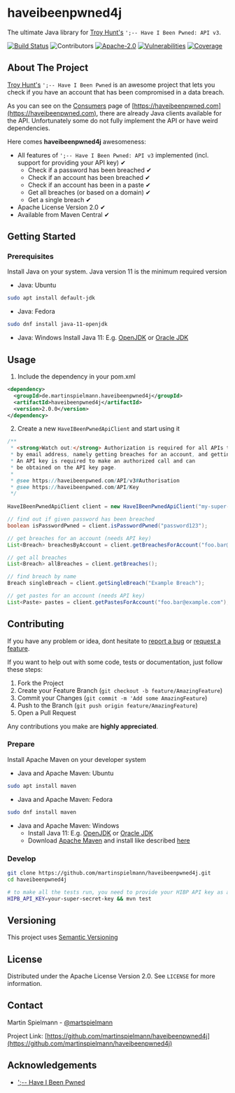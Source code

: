 # haveibeenpwned4j

The ultimate Java library for [Troy Hunt's](https://www.troyhunt.com/) `';-- Have I Been Pwned: API v3`.

[![Build Status](https://github.com/martinspielmann/haveibeenpwned4j/workflows/Java%20CI/badge.svg)](https://github.com/martinspielmann/haveibeenpwned4j/actions)
![Contributors](https://img.shields.io/github/contributors/martinspielmann/haveibeenpwned4j.svg)
[![Apache-2.0](https://img.shields.io/github/license/martinspielmann/haveibeenpwned4j.svg)](https://raw.githubusercontent.com/martinspielmann/haveibeenpwned4j/master/LICENSE)
[![Vulnerabilities](https://sonarcloud.io/api/project_badges/measure?project=de.martinspielmann.haveibeenpwned4j%3Ahaveibeenpwned4j&metric=vulnerabilities)](https://sonarcloud.io/dashboard?id=de.martinspielmann.haveibeenpwned4j%3Ahaveibeenpwned4j)
[![Coverage](https://img.shields.io/sonar/https/sonarcloud.io/de.martinspielmann.haveibeenpwned4j%3Ahaveibeenpwned4j/coverage.svg)](https://sonarcloud.io/component_measures?id=de.martinspielmann.haveibeenpwned4j%3Ahaveibeenpwned4j&metric=coverage)


## About The Project

[Troy Hunt's](https://www.troyhunt.com/) `';-- Have I Been Pwned` is an awesome project that lets you check if you have an account that has been compromised in a data breach.

As you can see on the [Consumers](https://haveibeenpwned.com/API/Consumers) page 
of [https://haveibeenpwned.com](https://haveibeenpwned.com), there are already Java clients available for the API.
Unfortunately some do not fully implement the API or have weird dependencies.

Here comes **haveibeenpwned4j** awesomeness:

* All features of `';-- Have I Been Pwned: API v3` implemented (incl. support for providing your API key) ✔ 
  * Check if a password has been breached	✔
  * Check if an account has been breached	✔
  * Check if an account has been in a paste	✔
  * Get all breaches (or based on a domain)	✔
  * Get a single breach	✔
* Apache License Version 2.0 ✔
* Available from Maven Central ✔


## Getting Started

### Prerequisites

Install Java on your system. Java version 11 is the minimum required version

* Java: Ubuntu
```sh
sudo apt install default-jdk
```
* Java: Fedora
```sh
sudo dnf install java-11-openjdk
```
* Java: Windows
Install Java 11: E.g. [OpenJDK](https://adoptopenjdk.net/?variant=openjdk11&jvmVariant=hotspot) or [Oracle JDK](https://www.oracle.com/technetwork/java/javase/downloads/jdk11-downloads-5066655.html)


## Usage

1. Include the dependency in your pom.xml

```xml
<dependency>
  <groupId>de.martinspielmann.haveibeenpwned4j</groupId>
  <artifactId>haveibeenpwned4j</artifactId>
  <version>2.0.0</version>
</dependency>
```

2. Create a new `HaveIBeenPwnedApiClient` and start using it

```java
/**
 * <strong>Watch out:</strong> Authorization is required for all APIs that enable searching HIBP
 * by email address, namely getting breaches for an account, and getting pastes for and account. 
 * An API key is required to make an authorized call and can
 * be obtained on the API key page.
 * 
 * @see https://haveibeenpwned.com/API/v3#Authorisation
 * @see https://haveibeenpwned.com/API/Key
 */
 
HaveIBeenPwnedApiClient client = new HaveIBeenPwnedApiClient("my-super-secret-api-key");

// find out if given password has been breached
boolean isPasswordPwned = client.isPasswordPwned("password123");

// get breaches for an account (needs API key)
List<Breach> breachesByAccount = client.getBreachesForAccount("foo.bar@example.com");

// get all breaches
List<Breach> allBreaches = client.getBreaches();

// find breach by name
Breach singleBreach = client.getSingleBreach("Example Breach");

// get pastes for an account (needs API key)
List<Paste> pastes = client.getPastesForAccount("foo.bar@example.com");
```

## Contributing

If you have any problem or idea, dont hesitate to
<a href="https://github.com/martinspielmann/haveibeenpwned4j/issues">report a bug</a>
or
<a href="https://github.com/martinspielmann/haveibeenpwned4j/issues">request a feature</a>.

If you want to help out with some code, tests or documentation, just follow these steps:

1. Fork the Project
2. Create your Feature Branch (`git checkout -b feature/AmazingFeature`)
3. Commit your Changes (`git commit -m 'Add some AmazingFeature`)
4. Push to the Branch (`git push origin feature/AmazingFeature`)
5. Open a Pull Request

Any contributions you make are **highly appreciated**.

### Prepare

Install Apache Maven on your developer system

* Java and Apache Maven: Ubuntu
```sh
sudo apt install maven
```
* Java and Apache Maven: Fedora
```sh
sudo dnf install maven
```
* Java and Apache Maven: Windows
  * Install Java 11: E.g. [OpenJDK](https://adoptopenjdk.net/?variant=openjdk11&jvmVariant=hotspot) or [Oracle JDK](https://www.oracle.com/technetwork/java/javase/downloads/jdk11-downloads-5066655.html)
  * Download [Apache Maven](http://maven.apache.org/download.cgi) and install like described [here](http://maven.apache.org/install.html)


### Develop

```sh
git clone https://github.com/martinspielmann/haveibeenpwned4j.git
cd haveibeenpwned4j

# to make all the tests run, you need to provide your HIBP API key as an environment variable
HIPB_API_KEY=your-super-secret-key && mvn test
```


## Versioning

This project uses [Semantic Versioning](https://semver.org/)


## License

Distributed under the Apache License Version 2.0. See `LICENSE` for more information.


## Contact

Martin Spielmann - [@martspielmann](https://twitter.com/martspielmann)

Project Link: [https://github.com/martinspielmann/haveibeenpwned4j](https://github.com/martinspielmann/haveibeenpwned4j)


## Acknowledgements
* [';-- Have I Been Pwned](https://haveibeenpwned.com/)
